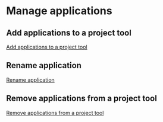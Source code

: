 # Manage applications





## Add applications to a project tool

[Add applications to a project tool](./snippets/add-applications.md ':include')

## Rename application

[Rename application](./snippets/rename-applications.md ':include')


## Remove applications from a project tool

[Remove applications from a project tool](./snippets/remove-applications.md ':include')



<!--# Manage applications

**Topics**

- [Add applications to a project tool](#add-applications-to-a-project-tool)
- [Rename application](#rename-application)
- [Remove applications from a project tool](#remove-applications-from-a-project-tool)



## Add applications to a project tool

By default, when you add a project tool, an application is added. However, you can add additional applications to the following tools:

- Fortify on Demand
- Jira
- Nexus IQ
- Prisma Cloud
- SonarQube (Community/Developer Edition)



### To add an application to a project tool


1. From the side menu, click **Workspace**.
    
    The `<Subscription name>` screen appears, displaying all the systems added to your subscription.

    ![view systems](./images/view-systems.png)

1. Locate the required project, and then click the project.

    > **Note:** Alternatively, click three dots for more options, and then click **Manage Project**.

1. Click the tool to which you want to add an application, and then click **Add another**.  
    The **Add new tool** window appears. 
1. Provide values in the available fields, and then click **Add**.    
    The new application is added.


## Rename application

You can rename an app for the following project tool:
- Fortify on Demand

### To rename an application


1. From the side menu, click **Workspace**.
    
    The `<Subscription name>` screen appears, displaying all the systems added to your subscription.

    ![view systems](./images/view-systems.png)

1. Locate the required project, and then click the project.

    > **Note:** Alternatively, click three dots for more options, and then click **Manage Project**.

1. Click Fortify on Demand, and then click **Release**.
1. Click three dots, and then click **Rename**. 

1. Enter the required name, then click **Update**. 

    The FOD App is renamed. 


## Remove applications from a project tool

You can remove app from the following project tools:

- Fortify on Demand
- Jira
- Nexus IQ
- Prisma Cloud
- SonarQube (Community/Developer Edition)



### To remove an app


1. From the side menu, click **Workspace**.
    
    The `<Subscription name>` screen appears, displaying all the systems added to your subscription.

    ![view systems](./images/view-systems.png)

1. Locate the required project, and then click the project.

    > **Note:** Alternatively, click three dots for more options, and then click **Manage Project**.

1. For **Jira**, **Confluence**, **Nexus IQ**, and **SonarQube**, click **Remove**. 

    The **Remove Application** window appears, indicating that this action is irreversible.

1. For **Fortify on Demand**, click three dots, and then select **Delete Application**.

    The **Remove Application** window appears, indicating that this action is irreversible.

1. Enter the requested information, and then click **Proceed**.  
    The selected app is removed.  
    If this the last app for the tool, the project tool is also removed. 
-->